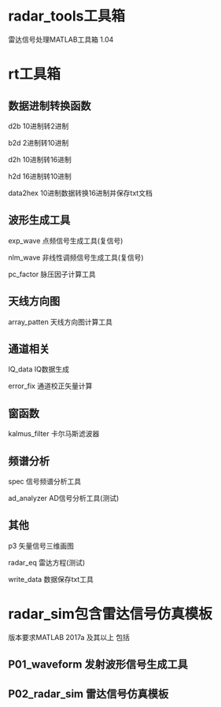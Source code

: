 # radar_tools工具箱
雷达信号处理MATLAB工具箱 1.04


rt工具箱
===============================
数据进制转换函数
--------------------------------
d2b             10进制转2进制

b2d             2进制转10进制

d2h             10进制转16进制

h2d             16进制转10进制

data2hex        10进制数据转换16进制并保存txt文档

波形生成工具
--------------------------------
exp_wave        点频信号生成工具(复信号)

nlm_wave        非线性调频信号生成工具(复信号)

pc_factor       脉压因子计算工具

天线方向图
--------------------------------
array_patten    天线方向图计算工具

通道相关
--------------------------------
IQ_data         IQ数据生成

error_fix       通道校正矢量计算

窗函数
--------------------------------
kalmus_filter   卡尔马斯滤波器

频谱分析
---------------------------------
spec            信号频谱分析工具

ad_analyzer     AD信号分析工具(测试)

其他
---------------------------------
p3              矢量信号三维画图

radar_eq        雷达方程(测试)

write_data      数据保存txt工具


radar_sim包含雷达信号仿真模板 
=================================
版本要求MATLAB 2017a 及其以上 包括

P01_waveform    发射波形信号生成工具
---------------------------------
P02_radar_sim   雷达信号仿真模板
---------------------------------




